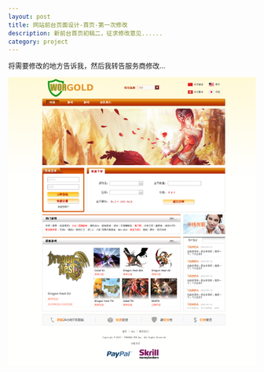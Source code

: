 ```yaml
---
layout:	post
title: 网站前台页面设计-首页-第一次修改
description: 新前台首页初稿二，征求修改意见......
category: project
---
```


将需要修改的地方告诉我，然后我转告服务商修改...

![首页第二稿](/images/posts/index_2.jpg "首页第二稿")
